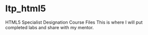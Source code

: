 # ltp_html5
HTML5 Specialist Designation Course Files
This is where I will put completed labs and share with my mentor.
